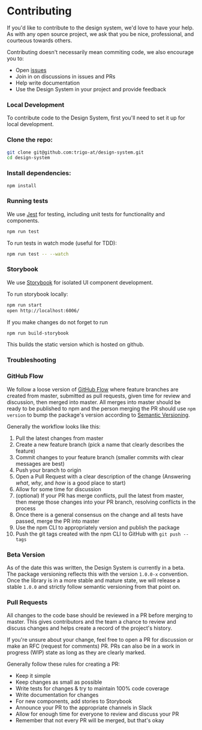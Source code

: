 
# Contributing

If you'd like to contribute to the design system, we'd love to have your help.
As with any open source project, we ask that you be nice, professional, and courteous towards others.

Contributing doesn't necessarily mean commiting code, we also encourage you to:

-   Open [issues][issue]
-   Join in on discussions in issues and PRs
-   Help write documentation
-   Use the Design System in your project and provide feedback


### Local Development

To contribute code to the Design System, first you'll need to set it up for local development.

### Clone the repo:

```sh
git clone git@github.com:trigo-at/design-system.git
cd design-system
```

### Install dependencies:

```sh
npm install
```

### Running tests

We use [Jest][jest] for testing, including unit tests for functionality and components.

```sh
npm run test
```

To run tests in watch mode (useful for TDD):

```sh
npm run test -- --watch
```

### Storybook

We use [Storybook][storybook] for isolated UI component development.

To run storybook locally:

```sh
npm run start
open http://localhost:6006/
```

If you make changes do not forget to run 

```sh
npm run build-storybook
```

This builds the static version which is hosted on github.

### Troubleshooting

### GitHub Flow

We follow a loose version of [GitHub Flow][github-flow] where feature branches are created
from master, submitted as pull requests, given time for review and discussion,
then merged into master.
All merges into master should be ready to be published to npm
and the person merging the PR should use `npm version` to bump the package's
version according to [Semantic Versioning][semver].

Generally the workflow looks like this:

1.  Pull the latest changes from master
2.  Create a new feature branch (pick a name that clearly describes the feature)
3.  Commit changes to your feature branch (smaller commits with clear messages are best)
4.  Push your branch to origin
5.  Open a Pull Request with a clear description of the change (Answering *what*, *why*, and *how* is a good place to start)
6.  Allow for some time for discussion
7.  (optional) If your PR has merge conflicts, pull the latest from master, then merge those changes into your PR branch, resolving conflicts in the process
8.  Once there is a general consensus on the change and all tests have passed, merge the PR into master
9.  Use the npm CLI to appropriately version and publish the package
10. Push the git tags created with the npm CLI to GitHub with `git push --tags`


### Beta Version

As of the date this was written, the Design System is currently in a beta.
The package versioning reflects this with the version `1.0.0-x` convention.
Once the library is in a more stable and mature state, we will release a stable `1.0.0`
and strictly follow semantic versioning from that point on.


### Pull Requests

All changes to the code base should be reviewed in a PR before merging to master.
This gives contributors and the team a chance to review and discuss changes and helps create a record of the project's history.

If you're unsure about your change, feel free to open a PR for discussion or make an RFC (request for comments) PR.
PRs can also be in a work in progress (WIP) state as long as they are clearly marked.

Generally follow these rules for creating a PR:

-   Keep it simple
-   Keep changes as small as possible
-   Write tests for changes & try to maintain 100% code coverage
-   Write documentation for changes
-   For new components, add stories to Storybook
-   Announce your PR to the appropriate channels in Slack
-   Allow for enough time for everyone to review and discuss your PR
-   Remember that not every PR will be merged, but that's okay


[semver]: http://semver.org
[issue]: https://github.com/trigo-at/design-system/issues/new
[github-flow]: https://guides.github.com/introduction/flow/
[jest]: https://facebook.github.io/jest/
[storybook]: https://storybook.js.org

